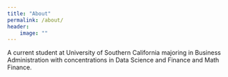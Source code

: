 ```yaml
---
title: "About"
permalink: /about/
header:
    image: ""
---
```


A current student at University of Southern California majoring in Business Administration with concentrations in Data Science and Finance and Math Finance.